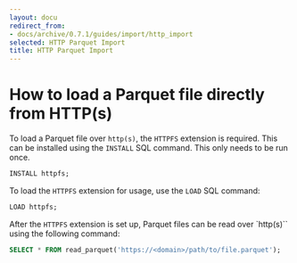 ```yaml
---
layout: docu
redirect_from:
- docs/archive/0.7.1/guides/import/http_import
selected: HTTP Parquet Import
title: HTTP Parquet Import
---
```


# How to load a Parquet file directly from HTTP(s)

To load a Parquet file over `http(s)`, the `HTTPFS` extension is required. This can be installed using the `INSTALL` SQL command. This only needs to be run once.

```sql
INSTALL httpfs;
```

To load the `HTTPFS` extension for usage, use the `LOAD` SQL command:

```sql
LOAD httpfs;
```

After the `HTTPFS` extension is set up, Parquet files can be read over `http(s)`` using the following command:

```sql
SELECT * FROM read_parquet('https://<domain>/path/to/file.parquet');
```